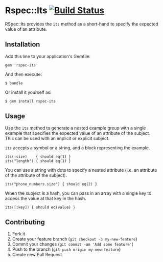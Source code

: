 # Rspec::Its [![Build Status](https://travis-ci.org/palfvin/rspec-its.png)](https://travis-ci.org/palfvin/rspec-its)

RSpec::Its provides the `its` method as a short-hand to specify the expected value of an attribute.

## Installation

Add this line to your application's Gemfile:

    gem 'rspec-its'

And then execute:

    $ bundle

Or install it yourself as:

    $ gem install rspec-its

## Usage

Use the `its` method  to generate a nested example group with
a single example that specifies the expected value of an attribute of the
subject.  This can be used with an implicit or explicit subject.

`its` accepts a symbol or a string, and a block representing the example.

    its(:size)    { should eq(1) }
    its("length") { should eq(1) }

You can use a string with dots to specify a nested attribute (i.e. an
attribute of the attribute of the subject).

    its("phone_numbers.size") { should eq(2) }

When the subject is a hash, you can pass in an array with a single key to
access the value at that key in the hash.

    its([:key]) { should eq(value) }

## Contributing

1. Fork it
2. Create your feature branch (`git checkout -b my-new-feature`)
3. Commit your changes (`git commit -am 'Add some feature'`)
4. Push to the branch (`git push origin my-new-feature`)
5. Create new Pull Request
